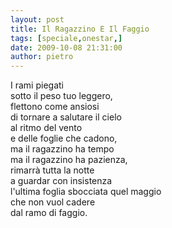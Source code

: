 ```yaml
---
layout: post
title: Il Ragazzino E Il Faggio
tags: [speciale,onestar,]
date: 2009-10-08 21:31:00
author: pietro
---
```

I rami piegati<br/>sotto il peso tuo leggero,<br/>flettono come ansiosi<br/>di tornare a salutare il cielo<br/>al ritmo del vento<br/>e delle foglie che cadono,<br/>ma il ragazzino ha tempo<br/>ma il ragazzino ha pazienza,<br/>rimarrà tutta la notte<br/>a guardar con insistenza<br/>l'ultima foglia sbocciata quel maggio<br/>che non vuol cadere<br/>dal ramo di faggio.
